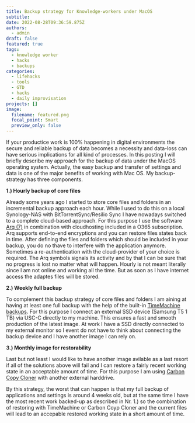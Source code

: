 ```yaml
---
title: Backup strategy for Knowledge-workers under MacOS
subtitle:
date: 2022-08-28T09:36:59.875Z
authors:
  - admin
draft: false
featured: true
tags:
  - knowledge worker
  - hacks
  - backups
categories:
  - lifehacks
  - tools
  - GTD
  - hacks
  - daily improvisation
projects: []
image:
  filename: featured.png
  focal_point: Smart
  preview_only: false
---
```

If your productice work is 100% happening in digital environments the secure and reliable backup of data becomes a necessity and data-loss can  have serious implications for all kind of processes. In this posting I will briefly describe my approach for the backup of data under the MacOS operating system. Actually, the easy backup and transfer of settings and data is one of the major benefits of working with Mac OS. My backup-strategy has three components.

**1.) Hourly backup of core files**

Already some years ago I started to store core files and folders in an incremental backup approach each hour. While I used to do this on a local Synology-NAS with BitTorrentSync/Resilio Sync I have nowadays switched to a complete cloud-based approach. For this purpose I use the software [Arq (7)](https://www.arqbackup.com) in combination with cloudhosting included in a O365 subscription. Arq supports end-to-end encryptions and you can restore files states back in time. After defining the files and folders which should be included in your backup, you do no thave to interfere with the application anymore. Sometimes a re-authentication with the cloud-provider of your choice is required. The Arq symbols signals its activity and by that I can be sure that no progress is lost no matter what will happen. Hourly is not meant literally since I am not online and working all the time. But as soon as I have internet access the adaptes files will be stored.


**2.) Weekly full backup**

To complement this backup strategy of core files and folders I am aining at having at least one full backup with the help of the built-in [TimeMachine backups](https://support.apple.com/en-sa/HT201250). For this purpose I connect an external SSD device (Samsung T5 1 TB) via USC-C directly to my machine. This ensures a fast and smooth production of the latest image. At work I have a SSD directly connected to my external monitor so I event do not have to think about connecting the backup device and I have another image I can rely on.

**3.) Monthly image for restorability**

Last but not least I would like to have another image avilable as a last resort if all of the solutions above will fail and I can restore a fairly recent working state in an acceptable amount of time. For this purpose I am using [Carbon Copy Cloner](https://bombich.com) with another external harddrive. 


By this strategy, the worst that can happen is that my full backup of applications and settings is around 4 weeks old, but at the same time I have the most recent work backed-up as described in Nr. 1.) so the combination of restoring with TimeMachine or Carbon Coyp Cloner and the current files will lead to an accepable restored working state in a short amount of time.